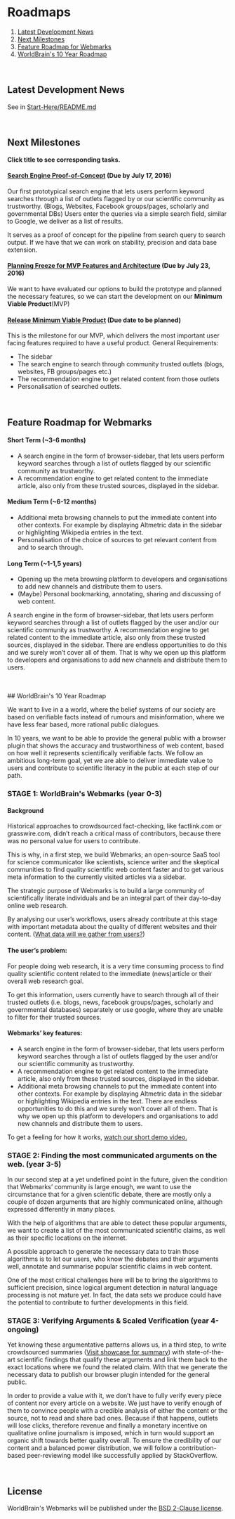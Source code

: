 # Roadmaps


1. [Latest Development News](https://github.com/WorldBrain/START-HERE/blob/master/ROADMAPS.md#latest-development-news)
2. [Next Milestones](https://github.com/WorldBrain/START-HERE/blob/master/ROADMAPS.md#next-milestones)
2. [Feature Roadmap for Webmarks](https://github.com/WorldBrain/START-HERE/blob/master/ROADMAPS.md#feature-roadmap-for-webmarks)
3. [WorldBrain's 10 Year Roadmap](https://github.com/WorldBrain/START-HERE/blob/master/ROADMAPS.md#worldbrains-10-year-roadmap)

<br>

## Latest Development News

See in [Start-Here/README.md](https://github.com/WorldBrain/START-HERE/blob/master/README.md#latest-development-news)

<br>


## Next Milestones

**Click title to see corresponding tasks.**

#### [Search Engine Proof-of-Concept](https://github.com/WorldBrain/Webmarks/milestones/Search%20Prototype) (Due by July 17, 2016)

Our first prototypical search engine that lets users perform keyword searches through a list of outlets flagged by or our scientific community as trustworthy. (Blogs, Websites, Facebook groups/pages, scholarly and governmental DBs)
Users enter the queries via a simple search field, similar to Google, we deliver as a list of results. 

It serves as a proof of concept for the pipeline from search query to search output.
If we have that we can work on stability, precision and data base extension.
 

#### [Planning Freeze for MVP Features and Architecture](https://github.com/WorldBrain/Webmarks/milestones/Planning%20Freeze%20for%20MVP) (Due by July 23, 2016)
We want to have evaluated our options to build the prototype and planned the necessary features, so we can start the development on our **Minimum Viable Product**(MVP)

#### [Release Minimum Viable Product](https://github.com/WorldBrain/Webmarks/milestones/Minimum%20Viable%20Product) (Due date to be planned)
This is the milestone for our MVP, which delivers the most important user facing features required to have a useful product.
General Requirements:
 - The sidebar
 - The search engine to search through community trusted outlets (blogs, websites, FB groups/pages etc.)
 - The recommendation engine to get related content from those outlets
 - Personalisation of searched outlets.

<br>

## Feature Roadmap for Webmarks

#### Short Term (~3-6 months)

 - A search engine in the form of browser-sidebar, that lets users perform keyword searches through a list of outlets flagged by our scientific community as trustworthy.
 - A recommendation engine to get related content to the immediate article, also only from these trusted sources, displayed in the sidebar.

#### Medium Term (~6-12 months)

 - Additional meta browsing channels to put the immediate content into other contexts. For example by displaying Altmetric data in the sidebar or highlighting Wikipedia entries in the text. 
 - Personalisation of the choice of sources to get relevant content from and to search through.

#### Long Term (~1-1,5 years)

 - Opening up the meta browsing platform to developers and organisations to add new channels and distribute them to users.
 - (Maybe) Personal bookmarking, annotating, sharing and discussing of web content.

A search engine in the form of browser-sidebar, that lets users perform keyword searches through a list of outlets flagged by the user and/or our scientific community as trustworthy.
A recommendation engine to get related content to the immediate article, also only from these trusted sources, displayed in the sidebar.
There are endless opportunities to do this and we surely won’t cover all of them. That is why we open up this platform to developers and organisations to add new channels and distribute them to users.

<br>
<br>
## WorldBrain's 10 Year Roadmap

We want to live in a a world, where the belief systems of our society are based on verifiable facts instead of rumours and misinformation, where we have less fear based, more rational public dialogues.

In 10 years, we want to be able to provide the general public with a browser plugin that shows the accuracy and trustworthiness of web content, based on how well it represents scientifically verifiable facts. 
We follow an ambitious long-term goal, yet we are able to deliver immediate value to users and contribute to scientific literacy in the public at each step of our path.


### STAGE 1: WorldBrain's Webmarks (year 0-3)

#### Background
Historical approaches to crowdsourced fact-checking, like factlink.com or grasswire.com, didn’t reach a critical mass of contributors, because there was no personal value for users to contribute.

This is why, in a first step, we build Webmarks; an open-source SaaS tool for science communicator like scientists, science writer and the skeptical communities to find quality scientific web content faster and to get various meta information to the currently visited articles via a sidebar. 

The strategic purpose of Webmarks is to build a large community of scientifically literate individuals and be an integral part of their day-to-day online web research.

By analysing our user’s workflows, users already contribute at this stage with important metadata about the quality of different websites and their content.  ([What data will we gather from users?](http://www.worldbrain.io/open_and_social))

#### The user’s problem:
For people doing web research, it is a very time consuming process to find quality scientific content related to the immediate (news)article or their overall web research goal. 

To get this information, users currently have to search through all of their trusted outlets (i.e. blogs, news, facebook groups/pages, scholarly and governmental databases) separately or use google, where they are unable to filter for their trusted sources. 

#### Webmarks’ key features:
 - A search engine in the form of browser-sidebar, that lets users perform keyword searches through a list of outlets flagged by the user and/or our scientific community as trustworthy.
 - A recommendation engine to get related content to the immediate article, also only from these trusted sources, displayed in the sidebar. 
 - Additional meta browsing channels to put the immediate content into other contexts. For example by displaying Altmetric data in the sidebar or highlighting Wikipedia entries in the text.
 There are endless opportunities to do this and we surely won’t cover all of them. That is why we open up this platform to developers and organisations to add new channels and distribute them to users.

To get a feeling for how it works, [watch our short demo video.](https://www.youtube.com/watch?v=mWLg1awM3BE)


### STAGE 2: Finding the most communicated arguments on the web. (year 3-5)

In our second step at a yet undefined point in the future, given the condition that Webmarks’ community is large enough, we want to use the circumstance that for a given scientific debate, there are mostly only a couple of dozen arguments that are highly communicated online, although expressed differently in many places. 

With the help of algorithms that are able to detect these popular arguments, we want to create a list of the most communicated scientific claims, as well as their specific locations on the internet. 

A possible approach to generate the necessary data to train those algorithms is to let our users, who know the debates and their arguments well, annotate and summarise popular scientific claims in web content.

One of the most critical challenges here will be to bring the algorithms to sufficient precision, since logical argument detection in natural language processing is not mature yet. In fact, the data sets we produce could have the potential to contribute to further developments in this field.



### STAGE 3: Verifying Arguments & Scaled Verification (year 4-ongoing)

Yet knowing these argumentative patterns allows us, in a third step, to write crowdsourced summaries ([Visit showcase for summary](http://arguments.worldbrain.io/?p=326)) with state-of-the-art scientific findings that qualify these arguments and link them back to the exact locations where we found the related claim.
With that we generate the necessary data to publish our browser plugin intended for the general public. 

In order to provide a value with it, we don’t have to fully verify every piece of content nor every article on a website. 
We just have to verify enough of them to convince people with a credible analysis of either the content or the source, not to read and share bad ones. Because if that happens, outlets will lose clicks, therefore revenue and finally a monetary incentive on qualitative online journalism is imposed, which in turn would support an organic shift towards better quality overall.
To ensure the credibility of our content and a balanced power distribution, we will follow a contribution-based peer-reviewing model like successfully applied by StackOverflow. 

<br>

License
-------
WorldBrain's Webmarks will be published under the [BSD 2-Clause license](https://github.com/WorldBrain/START-HERE/blob/master/LICENSE).
